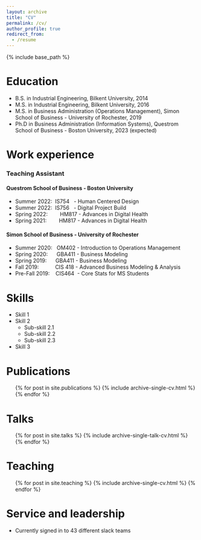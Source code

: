 ```yaml
---
layout: archive
title: "CV"
permalink: /cv/
author_profile: true
redirect_from:
  - /resume
---
```


{% include base_path %}

Education
======
* B.S. in Industrial Engineering, Bilkent University, 2014
* M.S. in Industrial Engineering, Bilkent University, 2016
* M.S. in Business Administration (Operations Management), Simon School of Business - University of Rochester, 2019
* Ph.D in Business Administration (Information Systems), Questrom School of Business - Boston University, 2023 (expected)

Work experience
======
### Teaching Assistant
#### Questrom School of Business - Boston University
* Summer 2022:&nbsp;  IS754 &nbsp;&nbsp;- Human Centered Design
* Summer 2022:&nbsp; IS756 &nbsp;&nbsp;- Digital Project Build
* Spring 2022:&nbsp;&ensp; &emsp; HM817 - Advances in Digital Health
* Spring 2021:&nbsp;&ensp; &emsp; HM817 - Advances in Digital Health

#### Simon School of Business - University of Rochester
* Summer 2020: &nbsp; OM402 - Introduction to Operations Management
* Spring 2020: &nbsp;&nbsp;&nbsp;&nbsp; GBA411 - Business Modeling
* Spring 2019: &nbsp;&nbsp;&nbsp;&nbsp; GBA411 - Business Modeling
* Fall 2019: &nbsp;&nbsp;&nbsp;&nbsp;&nbsp;&nbsp;&nbsp;&nbsp;&nbsp; CIS 418 - Advanced Business Modeling & Analysis
* Pre-Fall 2019: &nbsp;&nbsp;&nbsp;CIS464 &nbsp;- Core Stats for MS Students

Skills
======
* Skill 1
* Skill 2
  * Sub-skill 2.1
  * Sub-skill 2.2
  * Sub-skill 2.3
* Skill 3

Publications
======
  <ul>{% for post in site.publications %}
    {% include archive-single-cv.html %}
  {% endfor %}</ul>
  
Talks
======
  <ul>{% for post in site.talks %}
    {% include archive-single-talk-cv.html %}
  {% endfor %}</ul>
  
Teaching
======
  <ul>{% for post in site.teaching %}
    {% include archive-single-cv.html %}
  {% endfor %}</ul>
  
Service and leadership
======
* Currently signed in to 43 different slack teams

